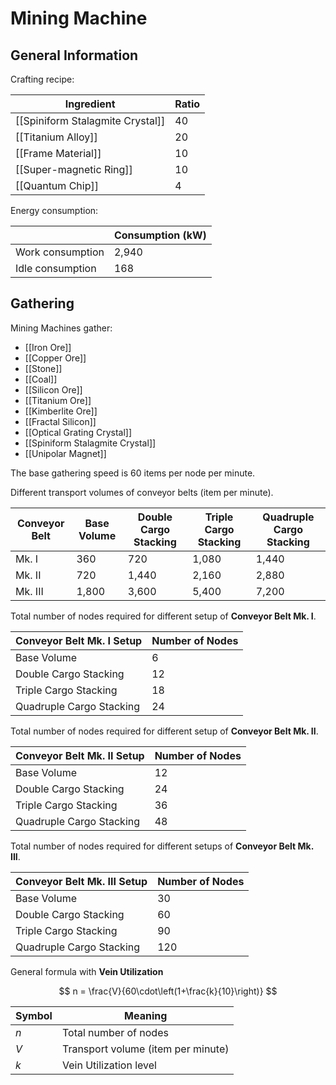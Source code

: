 # Mining Machine 

## General Information

Crafting recipe:

| Ingredient                       | Ratio |
| -------------------------------- | ----- |
| [[Spiniform Stalagmite Crystal]] | 40    |
| [[Titanium Alloy]]               | 20    |
| [[Frame Material]]               | 10    |
| [[Super-magnetic Ring]]          | 10    |
| [[Quantum Chip]]                 | 4     |

Energy consumption:

|                  | Consumption (kW) |
| ---------------- | ---------------- |
| Work consumption | 2,940            |
| Idle consumption | 168              |

##  Gathering


Mining Machines gather:
- [[Iron Ore]]
- [[Copper Ore]]
- [[Stone]]
- [[Coal]]
- [[Silicon Ore]]
- [[Titanium Ore]]
- [[Kimberlite Ore]]
- [[Fractal Silicon]]
- [[Optical Grating Crystal]]
- [[Spiniform Stalagmite Crystal]]
- [[Unipolar Magnet]]

The base gathering speed is 60 items per node per minute.

Different transport volumes of conveyor belts (item per minute).

| Conveyor Belt | Base Volume | Double Cargo Stacking | Triple Cargo Stacking | Quadruple Cargo Stacking |
| ------------- | ----------- | --------------------- | --------------------- | ------------------------ |
| Mk. I         | 360         | 720                   | 1,080                 | 1,440                    |
| Mk. II        | 720         | 1,440                 | 2,160                 | 2,880                    |
| Mk. III       | 1,800       | 3,600                 | 5,400                 | 7,200                    |

Total number of nodes required for different setup of **Conveyor Belt Mk. I**.

| Conveyor Belt Mk. I Setup | Number of Nodes |
| ------------------------- | --------------- |
| Base Volume               | 6               |
| Double Cargo Stacking     | 12              |
| Triple Cargo Stacking     | 18              |
| Quadruple Cargo Stacking  | 24              |

Total number of nodes required for different setup of **Conveyor Belt Mk. II**.

| Conveyor Belt Mk. II Setup | Number of Nodes |
| -------------------------- | --------------- |
| Base Volume                | 12              |
| Double Cargo Stacking      | 24              |
| Triple Cargo Stacking      | 36              |
| Quadruple Cargo Stacking   | 48              |

Total number of nodes required for different setups of **Conveyor Belt Mk. III**.

| Conveyor Belt Mk. III Setup | Number of Nodes |
| --------------------------- | --------------- |
| Base Volume                 | 30              |
| Double Cargo Stacking       | 60              |
| Triple Cargo Stacking       | 90              |
| Quadruple Cargo Stacking    | 120             |

General formula with **Vein Utilization**

$$
n = \frac{V}{60\cdot\left(1+\frac{k}{10}\right)}
$$

| Symbol | Meaning                                        |
| ------ | ---------------------------------------------- |
| $n$    | Total number of nodes                          |
| $V$    | Transport volume (item per minute)             |
| $k$    | Vein Utilization level                         |
